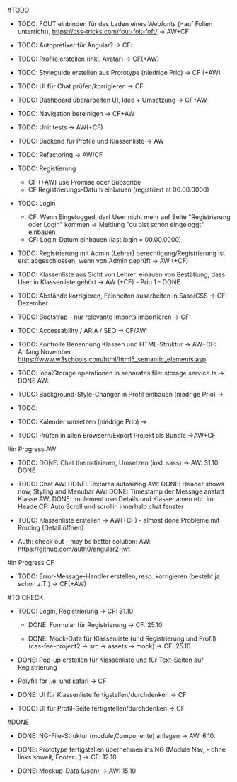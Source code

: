 #TODO
- TODO: FOUT einbinden für das Laden eines Webfonts (=auf Folien unterricht), https://css-tricks.com/fout-foit-foft/
-> AW+CF

- TODO: Autoprefixer für Angular?
-> CF: 

- TODO: Profile erstellen (inkl. Avatar)
-> CF(+AW)

- TODO: Styleguide erstellen aus Prototype (niedrige Prio)
-> CF (+AW) 

- TODO: UI für Chat prüfen/korrigieren
-> CF

- TODO: Dashboard überarbeiten UI, Idee + Umsetzung
-> CF+AW

- TODO: Navigation bereinigen
-> CF+AW

- TODO: Unit tests
-> AW(+CF)

- TODO: Backend für Profile und Klassenliste
-> AW

- TODO: Refactoring
-> AW/CF

- TODO: Registierung
    - CF (+AW) use Promise oder Subscribe
    - CF Registrierungs-Datum einbauen (registriert at 00.00.0000)

- TODO: Login
    - CF: Wenn Eingelogged, darf User nicht mehr auf Seite "Registrierung oder Login" kommen -> Meldung "du bist schon eingeloggt" einbauen
    - CF: Login-Datum einbauen (last login = 00.00.0000)

- TODO: Registrierung mit Admin (Lehrer) berechtigung/Registrierung ist erst abgeschlossen, wenn von Admin geprüft
-> AW (+CF)

- TODO: Klassenliste aus Sicht von Lehrer: einauen von Bestätiung, dass User in Klassenliste gehört
-> AW (+CF) - Prio 1 - DONE

- TODO: Abstände korrigieren, Feinheiten ausarbeiten in Sass/CSS
-> CF: Dezember

- TODO: Bootstrap - nur relevante Imports importieren
-> CF: 

- TODO: Accessability / ARIA / SEO
-> CF/AW:

- TODO: Kontrolle Benennung Klassen und HTML-Struktur
-> AW+CF: Anfang November
https://www.w3schools.com/html/html5_semantic_elements.asp

- TODO: localStorage operationen in separates file: storage.service.ts
-> DONE AW:

- TODO: Background-Style-Changer in Profil einbauen (niedrige Prio)
-> 

- TODO: 
- TODO: Kalender umsetzen (niedrige Prio)
-> 

 - TODO: Prüfen in allen Browsern/Export Projekt als Bundle
 ->AW+CF
 
 #in Progress AW
 - TODO: DONE: Chat thematisieren, Umsetzen (inkl. sass)
 -> AW: 31.10. DONE
 
 - TODO:  Chat
     AW: DONE: Textarea autosizing
     AW: DONE: Header shows now, Styling and Menubar
     AW: DONE: Timestamp der Message anstatt Klasse
     AW: DONE: implement userDetails und Klassenamen  etc. im Heade
     CF: Auto Scroll und scrollin innerhalb chat fenster 
   
  
- TODO: Klassenliste erstellen
-> AW(+CF) - almost done
  Probleme mit Routing (Detail öffnen)

- Auth: check out - may be better solution:
    AW: https://github.com/auth0/angular2-jwt 
 
#in Progress CF
 - TODO: Error-Message-Handler erstellen, resp. korrigieren (besteht ja schon z.T.)
 -> CF(+AW)

#TO CHECK
- TODO: Login, Registrierung
-> CF: 31.10
  - DONE: Formular für Registrierung
  -> CF: 25.10
  
  - DONE: Mock-Data für Klassenliste (und Registrierung und Profil)
  (cas-fee-project2 -> src -> assets -> mock)
    -> CF: 25.10
 
 - DONE: Pop-up erstellen für Klassenliste und für Text-Seiten auf Registrierung
  - Polyfill for i.e. und safari
 -> CF
 
 - DONE: UI für Klassenliste fertigstellen/durchdenken
  -> CF
  
 - TODO: UI für Profil-Seite fertigstellen/durchdenken
  -> CF

#DONE
- DONE: NG-File-Struktur (module,Componente) anlegen
-> AW: 6.10.

- DONE: Prototype fertigstellen übernehmen ins NG (Module Nav, - ohne links soweit, Footer...)
-> CF: 12.10

- DONE: Mockup-Data (Json)
-> AW: 15.10
